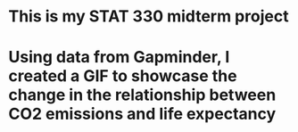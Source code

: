 # This is my STAT 330 midterm project
# Using data from Gapminder, I created a GIF to showcase the change in the relationship between CO2 emissions and life expectancy
